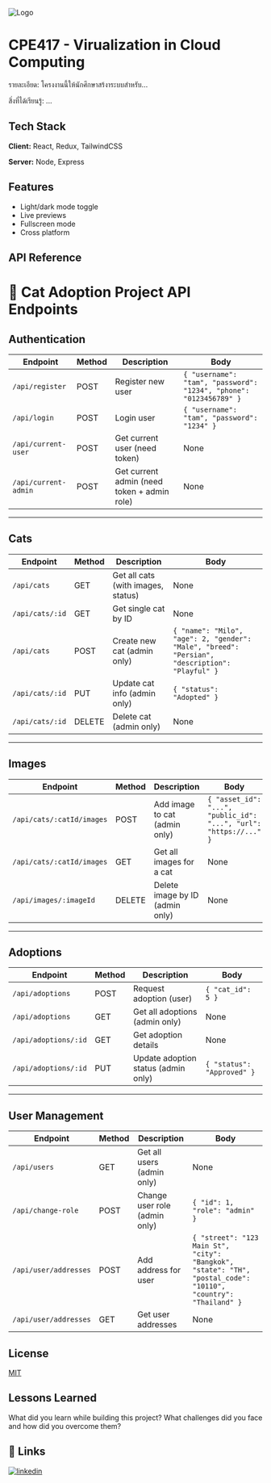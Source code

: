 
![Logo](https://dev-to-uploads.s3.amazonaws.com/uploads/articles/th5xamgrr6se0x5ro4g6.png)

# CPE417 - Virualization in Cloud Computing

รายละเอียด: โครงงานนี้ให้นักศึกษาสร้งาระบบสำหรับ...

สิ่งที่ได้เรียนรู้: ...
## Tech Stack

**Client:** React, Redux, TailwindCSS

**Server:** Node, Express


## Features

- Light/dark mode toggle
- Live previews
- Fullscreen mode
- Cross platform


## API Reference
# 🐾 Cat Adoption Project API Endpoints

## Authentication

| Endpoint              | Method | Description                   | Body                                                                 |
|----------------------|--------|-------------------------------|----------------------------------------------------------------------|
| `/api/register`       | POST   | Register new user             | `{ "username": "tam", "password": "1234", "phone": "0123456789" }` |
| `/api/login`          | POST   | Login user                    | `{ "username": "tam", "password": "1234" }`                        |
| `/api/current-user`   | POST   | Get current user (need token) | None                                                                 |
| `/api/current-admin`  | POST   | Get current admin (need token + admin role) | None                                           |

---

## Cats

| Endpoint              | Method | Description                   | Body                                                                 |
|----------------------|--------|-------------------------------|----------------------------------------------------------------------|
| `/api/cats`           | GET    | Get all cats (with images, status) | None                                                              |
| `/api/cats/:id`       | GET    | Get single cat by ID          | None                                                                 |
| `/api/cats`           | POST   | Create new cat (admin only)   | `{ "name": "Milo", "age": 2, "gender": "Male", "breed": "Persian", "description": "Playful" }` |
| `/api/cats/:id`       | PUT    | Update cat info (admin only)  | `{ "status": "Adopted" }`                                           |
| `/api/cats/:id`       | DELETE | Delete cat (admin only)       | None                                                                 |

---

## Images

| Endpoint                         | Method | Description              | Body                                                                 |
|---------------------------------|--------|--------------------------|----------------------------------------------------------------------|
| `/api/cats/:catId/images`        | POST   | Add image to cat (admin only) | `{ "asset_id": "...", "public_id": "...", "url": "https://..." }` |
| `/api/cats/:catId/images`        | GET    | Get all images for a cat | None                                                                 |
| `/api/images/:imageId`           | DELETE | Delete image by ID (admin only) | None                                                              |

---

## Adoptions

| Endpoint              | Method | Description             | Body                 |
|----------------------|--------|-------------------------|--------------------|
| `/api/adoptions`      | POST   | Request adoption (user) | `{ "cat_id": 5 }`  |
| `/api/adoptions`      | GET    | Get all adoptions (admin only) | None           |
| `/api/adoptions/:id`  | GET    | Get adoption details    | None                |
| `/api/adoptions/:id`  | PUT    | Update adoption status (admin only) | `{ "status": "Approved" }` |

---

## User Management

| Endpoint                     | Method | Description                  | Body                                                                 |
|-------------------------------|--------|------------------------------|----------------------------------------------------------------------|
| `/api/users`                  | GET    | Get all users (admin only)  | None                                                                 |
| `/api/change-role`            | POST   | Change user role (admin only) | `{ "id": 1, "role": "admin" }`                                     |
| `/api/user/addresses`         | POST   | Add address for user        | `{ "street": "123 Main St", "city": "Bangkok", "state": "TH", "postal_code": "10110", "country": "Thailand" }` |
| `/api/user/addresses`         | GET    | Get user addresses          | None                                                                 |



## License

[MIT](https://choosealicense.com/licenses/mit/)


## Lessons Learned

What did you learn while building this project? What challenges did you face and how did you overcome them?


## 🔗 Links

[![linkedin](https://img.shields.io/badge/linkedin-0A66C2?style=for-the-badge&logo=linkedin&logoColor=white)](https://www.linkedin.com/)


